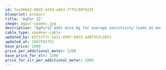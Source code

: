 ```yaml
---
id: 7ce36642-08d3-4743-a4b3-fff5c90f923f
blueprint: product
title: 'AgPur 12'
image: agpur-spades.jpg
description: "AgPur12 adds more Ag for average sensitivity loads at most lengths, and more difficult loads at short lengths. It's an easy Goldilocks choice for most systems. Perfect choice for high sensitivity loads at longer lengths too."
cable_type: speaker-cable
updated_by: 63f13f7c-2a11-499f-b033-ad0f353c2031
updated_at: 1667591752
base_price: 1000
price_per_additional_meter: 1200
base_price_for_xlr: 1500
price_for_xlr_per_additional_meter: 1800
---
```


